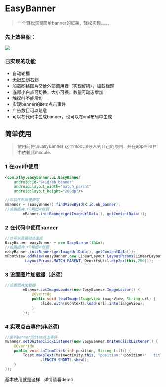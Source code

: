 # EasyBanner

> 一个轻松实现简单banner的框架，轻松实现。。。。

### 先上效果图：
![](http://olg7c0d2n.bkt.clouddn.com/17-10-3/64062219.jpg)

### 已实现的功能
* 自动轮播
* 无限左划右划
* 加载网络图片交给外部调用者（实现解耦），加载标题
* 底部小白点可切换，大小可换，数量可动态增加
* 触摸时不能滑动
* 实现banner的item点击事件
* 广告数目可以随意
* 可以在代码中生成banner，也可以在xml布局中生成

## 简单使用

> 使用前将该EasyBanner 这个module导入到自己的项目，并在app主项目中依赖此module.

### 1.在xml中使用

``` xml
<com.xfhy.easybanner.ui.EasyBanner
    android:id="@+id/eb_banner"
    android:layout_width="match_parent"
    android:layout_height="200dp"/>
```

``` java
//可以在布局里面写
mBanner = (EasyBanner) findViewById(R.id.eb_banner);
//设置图片url和图片标题
        mBanner.initBanner(getImageUrlData(), getContentData());
```

### 2.在代码中使用banner

``` java
//也可以直接动态生成
EasyBanner easyBanner = new EasyBanner(this);
//设置图片url和图片标题
easyBanner.initBanner(getImageUrlData(), getContentData());
mRootView.addView(easyBanner,new LinearLayout.LayoutParams(LinearLayout
        .LayoutParams.MATCH_PARENT, DensityUtil.dip2px(this,200)));
```


### 3.设置图片加载器（必须）

``` java
//设置图片加载器
        mBanner.setImageLoader(new EasyBanner.ImageLoader() {
            @Override
            public void loadImage(ImageView imageView, String url) {
                Glide.with(mContext).load(url).into(imageView);
            }
        });
```

### 4.实现点击事件(非必须)

```java
//监听banner的item点击事件
mBanner.setOnItemClickListener(new EasyBanner.OnItemClickListener() {
    @Override
    public void onItemClick(int position, String title) {
        Toast.makeText(MainActivity.this, "position:"+position+"   title:"+title, Toast
                .LENGTH_SHORT).show();
    }
});
```

基本使用就是这样，详情请看demo